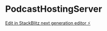 # PodcastHostingServer

[Edit in StackBlitz next generation editor ⚡️](https://stackblitz.com/~/github.com/jmcconocha/PodcastHostingServer)
